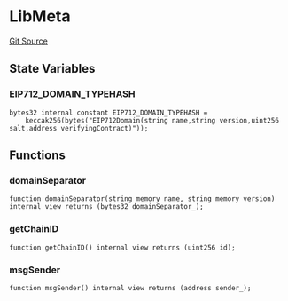 # LibMeta
[Git Source](https://github.com/KlimaDAO/klimadao-solidity/blob/29fd912e7e35bfd36ad9c6e57c2a312d3aed3640/src/infinity/libraries/LibMeta.sol)


## State Variables
### EIP712_DOMAIN_TYPEHASH

```solidity
bytes32 internal constant EIP712_DOMAIN_TYPEHASH =
    keccak256(bytes("EIP712Domain(string name,string version,uint256 salt,address verifyingContract)"));
```


## Functions
### domainSeparator


```solidity
function domainSeparator(string memory name, string memory version) internal view returns (bytes32 domainSeparator_);
```

### getChainID


```solidity
function getChainID() internal view returns (uint256 id);
```

### msgSender


```solidity
function msgSender() internal view returns (address sender_);
```

